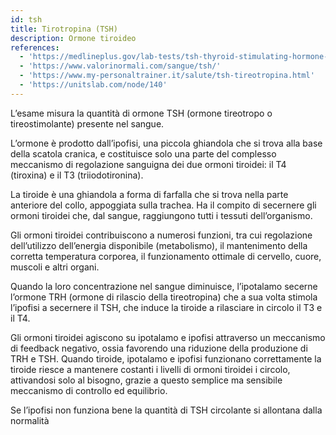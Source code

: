 ```yaml
---
id: tsh
title: Tirotropina (TSH)
description: Ormone tiroideo
references:
  - 'https://medlineplus.gov/lab-tests/tsh-thyroid-stimulating-hormone-test/'
  - 'https://www.valorinormali.com/sangue/tsh/'
  - 'https://www.my-personaltrainer.it/salute/tsh-tireotropina.html'
  - 'https://unitslab.com/node/140'
---
```

L’esame misura la quantità di ormone TSH (ormone tireotropo o tireostimolante) presente nel sangue.
 
L’ormone è prodotto dall’ipofisi, una piccola ghiandola che si trova alla base della scatola cranica,  e costituisce solo una parte del complesso meccanismo di regolazione sanguigna dei due ormoni tiroidei: il T4 (tiroxina) e il T3 (triiodotironina).

La tiroide è una ghiandola a forma di farfalla che si trova nella parte anteriore del collo, appoggiata sulla trachea. Ha il compito di secernere gli ormoni tiroidei che, dal sangue,  raggiungono tutti i tessuti dell’organismo.

Gli ormoni tiroidei contribuiscono a numerosi funzioni, tra cui regolazione dell’utilizzo dell’energia disponibile (metabolismo),
il mantenimento della corretta temperatura corporea, il funzionamento ottimale di cervello, cuore, muscoli e altri organi.

Quando la loro concentrazione nel sangue diminuisce, l’ipotalamo secerne l’ormone TRH (ormone di rilascio della tireotropina) che a sua volta stimola l’ipofisi a secernere il TSH,
che induce la tiroide a rilasciare in circolo il T3 e il T4.

Gli ormoni tiroidei agiscono su ipotalamo e ipofisi attraverso un meccanismo di feedback negativo, ossia favorendo una riduzione della produzione di TRH e TSH. Quando tiroide, ipotalamo e ipofisi funzionano correttamente la tiroide riesce a mantenere costanti i livelli di ormoni tiroidei i circolo, attivandosi solo al bisogno, grazie a questo semplice ma sensibile meccanismo di controllo ed equilibrio.

Se l’ipofisi non funziona bene la quantità di TSH circolante si allontana dalla normalità
